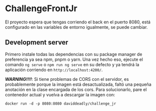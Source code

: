 # ChallengeFrontJr

El proyecto espera que tengas corriendo el back en el puerto 8080, está configurado en las variables de entorno igualmente, se puede cambiar.

## Development server

Primero instale todas las dependencias con su package manager de preferencia ya sea npm, pnpm o yarn. Una vez hecho eso, ejecute el comando `ng serve` o `npm run ng serve` en su defecto y ya tendrá la aplicación corriendo en `http://localhost:4200/`.

**_WARNING!!!!_**: Si tiene problemas de CORS con el servidor, es probablemente porque la imagen está desactualizada, faltó una pequeña anotación en la clase encargada de los cors. Para solucionarlo, pare el contenedor actual y vuelva a descargar la imagen con:

```docker run -d -p 8080:8080 daviddeadly/challenge_jr```
